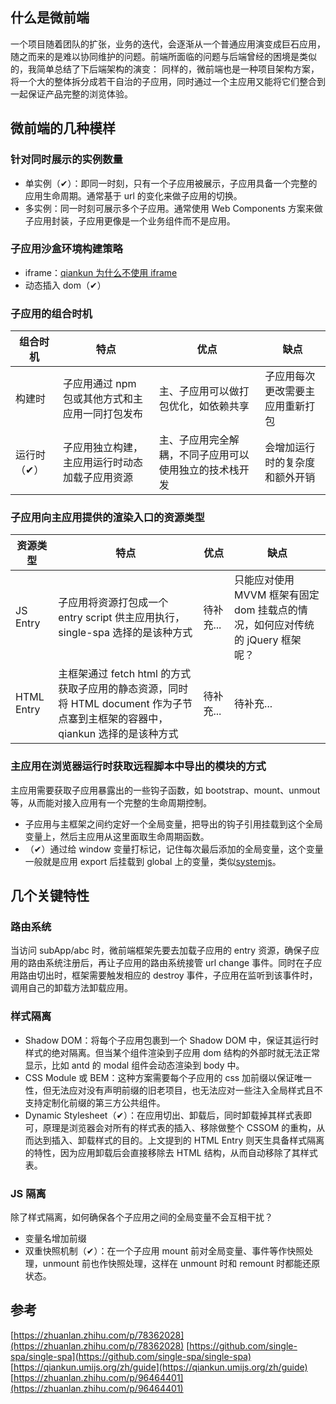 ## 什么是微前端

一个项目随着团队的扩张，业务的迭代，会逐渐从一个普通应用演变成巨石应用，随之而来的是难以协同维护的问题。前端所面临的问题与后端曾经的困境是类似的，我简单总结了下后端架构的演变：
同样的，微前端也是一种项目架构方案，将一个大的整体拆分成若干自治的子应用，同时通过一个主应用又能将它们整合到一起保证产品完整的浏览体验。

## 微前端的几种模样

### 针对同时展示的实例数量

- 单实例（✔）：即同一时刻，只有一个子应用被展示，子应用具备一个完整的应用生命周期。通常基于 url 的变化来做子应用的切换。
- 多实例：同一时刻可展示多个子应用。通常使用 Web Components 方案来做子应用封装，子应用更像是一个业务组件而不是应用。

### 子应用沙盒环境构建策略

- iframe：[qiankun 为什么不使用 iframe](https://www.yuque.com/kuitos/gky7yw/gesexv)
- 动态插入 dom（✔）

### 子应用的组合时机

| 组合时机    | 特点                                            | 优点                                                   | 缺点                             |
| ----------- | ----------------------------------------------- | ------------------------------------------------------ | -------------------------------- |
| 构建时      | 子应用通过 npm 包或其他方式和主应用一同打包发布 | 主、子应用可以做打包优化，如依赖共享                   | 子应用每次更改需要主应用重新打包 |
| 运行时（✔） | 子应用独立构建，主应用运行时动态加载子应用资源  | 主、子应用完全解耦，不同子应用可以使用独立的技术栈开发 | 会增加运行时的复杂度和额外开销   |

### 子应用向主应用提供的渲染入口的资源类型

| 资源类型   | 特点                                                                                                                          | 优点      | 缺点                                                                          |
| ---------- | ----------------------------------------------------------------------------------------------------------------------------- | --------- | ----------------------------------------------------------------------------- |
| JS Entry   | 子应用将资源打包成一个 entry script 供主应用执行，single-spa 选择的是该种方式                                                 | 待补充... | 只能应对使用 MVVM 框架有固定 dom 挂载点的情况，如何应对传统的 jQuery 框架呢？ |
| HTML Entry | 主框架通过 fetch html 的方式获取子应用的静态资源，同时将 HTML document 作为子节点塞到主框架的容器中，qiankun 选择的是该种方式 | 待补充... | 待补充...                                                                     |

### 主应用在浏览器运行时获取远程脚本中导出的模块的方式

主应用需要获取子应用暴露出的一些钩子函数，如 bootstrap、mount、unmout 等，从而能对接入应用有一个完整的生命周期控制。

- 子应用与主框架之间约定好一个全局变量，把导出的钩子引用挂载到这个全局变量上，然后主应用从这里面取生命周期函数。
- （✔）通过给 window 变量打标记，记住每次最后添加的全局变量，这个变量一般就是应用 export 后挂载到 global 上的变量，类似[systemjs](https://github.com/systemjs/systemjs/blob/master/src/extras/global.js)。

## 几个关键特性

### 路由系统

当访问 subApp/abc 时，微前端框架先要去加载子应用的 entry 资源，确保子应用的路由系统注册后，再让子应用的路由系统接管 url change 事件。同时在子应用路由切出时，框架需要触发相应的 destroy 事件，子应用在监听到该事件时，调用自己的卸载方法卸载应用。

### 样式隔离

- Shadow DOM：将每个子应用包裹到一个 Shadow DOM 中，保证其运行时样式的绝对隔离。但当某个组件渲染到子应用 dom 结构的外部时就无法正常显示，比如 antd 的 modal 组件会动态渲染到 body 中。
- CSS Module 或 BEM：这种方案需要每个子应用的 css 加前缀以保证唯一性，但无法应对没有声明前缀的旧老项目，也无法应对一些注入全局样式且不支持定制化前缀的第三方公共组件。
- Dynamic Stylesheet（✔）：在应用切出、卸载后，同时卸载掉其样式表即可，原理是浏览器会对所有的样式表的插入、移除做整个 CSSOM 的重构，从而达到插入、卸载样式的目的。上文提到的 HTML Entry 则天生具备样式隔离的特性，因为应用卸载后会直接移除去 HTML 结构，从而自动移除了其样式表。

### JS 隔离

除了样式隔离，如何确保各个子应用之间的全局变量不会互相干扰？

- 变量名增加前缀
- 双重快照机制（✔）：在一个子应用 mount 前对全局变量、事件等作快照处理，unmount 前也作快照处理，这样在 unmount 时和 remount 时都能还原状态。

## 参考

[https://zhuanlan.zhihu.com/p/78362028](https://zhuanlan.zhihu.com/p/78362028)
[https://github.com/single-spa/single-spa](https://github.com/single-spa/single-spa)
[https://qiankun.umijs.org/zh/guide](https://qiankun.umijs.org/zh/guide)
[https://zhuanlan.zhihu.com/p/96464401](https://zhuanlan.zhihu.com/p/96464401)
